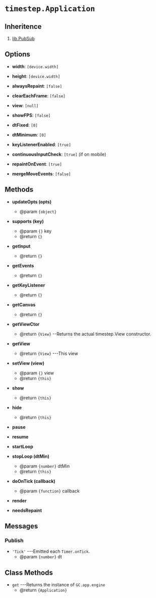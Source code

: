 # `timestep.Application`

## Inheritence

1. [lib.PubSub](../lib/pubsub.html)

## Options

* __width__: `[device.width]`

* __height__: `[device.width]`

* __alwaysRepaint__: `[false]`

* __clearEachFrame__: `[false]`

* __view__: `[null]`

* __showFPS__: `[false]`

* __dtFixed__: `[0]`

* __dtMinimum__: `[0]`

* __keyListenerEnabled__: `[true]`

* __continuousInputCheck__: `[true]` (if on mobile)

* __repaintOnEvent__: `[true]`

* __mergeMoveEvents__: `[false]`


## Methods

* __updateOpts (opts)__
	* @param `{object}`

* __supports (key)__
	* @param `{}` key
	* @return `{}`

* __getInput__
	* @return `{}`

* __getEvents__
	* @return `{}`

* __getKeyListener__
	* @return `{}`

* __getCanvas__
	* @return `{}`

* __getViewCtor__
	* @return `{View}` --Returns the actual timestep.View constructor.

* __getView__
	* @return `{View}` ---This view

* __setView (view)__
	* @param `{}` view
	* @return `{this}`

* __show__
	* @return `{this}`

* __hide__
	* @return `{this}`

* __pause__

* __resume__

* __startLoop__

* __stopLoop (dtMin)__
	* @param `{number}` dtMin
	* @return `{this}`

* __doOnTick (callback)__
	* @param `{function}` callback

* __render__

* __needsRepaint__


## Messages

### Publish

* `'Tick'` ---Emitted each `Timer.onTick`.
	* @param `{number}` dt


## Class Methods

* `get` ---Returns the instance of `GC.app.engine`
	* @return `{Application}`

